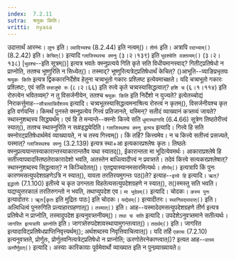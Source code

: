 ```yaml
---
index:  7.2.11
sutra:  श्रयुकः किति।
vritti:  nyasa
---
```


उदात्तार्थं आरम्भः। `लूनः` इति। `ल्वादिभ्यश्च` (8.2.44) इति नत्वम्()। `तीर्णः` इति। अत्रापि `रदाभ्याम्()` (8.2.42) इति। 
`केचित्()` इत्यादि `ग्लाजिस्थस्च क्स्नुः` (३।२।१३९) इति `भुवश्चेति वक्तव्यम्()` (३।२।१३८) [`भुवश्च`--इति सूत्रम्()] इत्यत्र भवतेः क्स्नुप्रत्यये गिति कृते सति विधीयमानस्वाद्? गितीट्प्रतिषेधो न प्राप्नोति, ततश्च भूष्णुरिति न सिध्येत्()। तस्माद्? भूष्णुरित्यत्रेट्प्रतिषेधार्थं केचित्? ()आभूति--व्याङिप्रभृतयः `श्रयुकः किति` इत्यत्र द्विककारनिर्देशेव हेतुना चत्र्वभूतो गकारः प्रश्लिष्ट इत्येवमाचक्षते। यदि चत्र्वभूतो गकारः प्रश्लिष्टः, एवं सति `ससजुषो रुः` (८।२।६६) इति रुत्वे कृते चत्र्वस्यासिद्धत्वात्? `हशि च` (६।१।११४) इति रोरुत्वेन भवितव्यम्? न तु विसर्जनीयेन, ततश्च `श्रयुकः किति` इति निर्देशो न युज्यते? इत्येतच्चोद्यं निराकर्त्तुमाह--`सौत्रत्वान्निर्देशस्य` इत्यादि। चत्र्वभूतस्यासिद्धत्वमनाश्रित्य रोरुत्वं न कृतम्(), विसर्जनीयश्च कृत इति वर्णयन्ति। किमर्थं पुनस्ते क्स्नुप्रत्येय गित्त्वं प्रतिजानते, यस्मिन्? सतीदं व्याख्यानं कत्र्तव्यं जायते? स्थास्नुशब्दस्य सिद्ध्यर्थम्। एवं हि ते मन्यन्ते--क्स्नोः कित्त्वे सति `धुमास्थागादि` (6.4.66) सूत्रेण तिष्ठतेरीत्त्वं स्यात्(), ततश्च स्थास्नुरिति न स#इद्ध्येदिति। `ग्लाजिस्थश्च क्स्नु इत्यत्र` इत्यादि। गित्त्वे हि सति क्स्नोरट्प्रतिषेधार्थमेवं व्याख्यायते, न च तस्य गित्त्वम्()। किं तर्हि? कित्त्वमेव। न च कित्त्वे सतीत्त्वं प्रसज्यते, यस्मात्? `ग्लाजिस्थश्च क्स्नुः` (3.2.139) इत्यत्र स्था+आ इत्यकारप्रश्लेषः कृतः। तिष्ठतेः क्स्नुप्रत्ययान्तस्याकारान्तस्याकारान्ततैव यथा स्यातद्(), ईकारान्तता मा भूदित्येवमर्थः। आकाराप्रश्लेषे हि सतीत्त्वापवादस्तिष्ठतेराकारादेशो भवति, अतस्तेन बाधित्वादीत्त्वं न प्रवत्र्तते। तदेवं कित्त्वे सत्यकरप्रश्लेषात्? स्थास्नुशब्दस्य सिद्धत्वात्? न किञ्चिदेतत्()। एतद्व्यास्यानमसारमित्यर्थः। `तीर्णम्()` इत्यत्रापि किं पुनः कारणमसत्युपदेशग्रहणेऽत्रि न स्यात्(), यावता तरतिरयमुगन्तः पठ()ते? इत्याह--`इत्त्वे हि` इत्यादि। `ऋत्? इद्धातोः` (7.1.100) इतीत्त्वे च कृत उगन्तता विहतेत्यसत्युपदेशग्रहणे न स्यात्(), त()स्मस्तु सति भवति। यद्यप्युत्तरकालं तरतिरुगन्तो न भवति, तथाप्युपदेश एव। `मा भूदेवम्()` इत्यादि। चोदकः। `कस्य पुनः` इत्यादोतरः। `ॠतः`[`कृतः` इति मुद्रितः पाठः] इति चोदकः। `यद्येवम्()` इत्यादीतरः। `स्थानिवद्भावात्()` इति। अल्विधित्वं पुनरुगिति प्रत्याहारग्रहणात्()। `तस्मात्()` इति। आह--यस्मादेदमसत्युपदेशग्रहणे तीर्ण इत्यत्र प्रतिषेधो न प्राप्नोति, तस्मादुपदेश इत्यनुवत्र्तनीयम्()। `तथा च सति` इत्यादि। उपदेशेऽनुवत्र्तमाने सतीत्यर्थः। `जागरित इत्यत्रापि प्राप्नोति` इति। जागत्र्तेरुपदेशावस्थायामुगन्तत्वात्()। `तदर्थम्()` इति। जागरित इत्यादाविट्प्रतिषेधप्राप्तिनिवृत्त्यर्थम्(); अर्थशब्दस्य निवृत्तिवाचित्वात्()। यदि तर्हि `एकाचः` (7.2.10) इत्यनुवत्र्तते, प्रोर्णुतः, प्रोर्णुतवनित्यत्रेट्प्रतिषेधो न प्राप्नोति; ऊरणोतेरनेकाण्त्वात्()? इत्यत आह--`वाच्य ऊर्णोर्णुवत्()` इत्यादि। अस्याः कारिकायाः पूर्वमेवार्थो व्याख्यात इति न पुनव्र्याख्यायते॥
